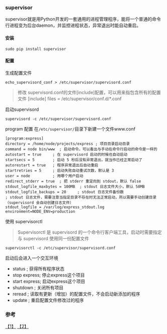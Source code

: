 ### supervisor

supervisor就是用Python开发的一套通用的进程管理程序，能将一个普通的命令行进程变为后台daemon，并监控进程状态，异常退出时能自动重启。

#### 安装
```
sudo pip install supervisor
```

#### 配置
生成配置文件
```
echo_supervisord_conf > /etc/supervisor/supervisord.conf
```
> 修改 supervisord.conf的文件[include]配置，可以用来指包含所有的配置文件
> [include]
> files = /etc/supervisor/conf.d/\*.conf


启动supervisord
```
supervisord -c /etc/supervisor/supervisord.conf
```

program 配置
在`/etc/supervisor/`目录下新建一个文件www.conf
```
[program:express]
directory = /home/node/projects/express ; 项目目录启动目录
command = node bin/www  ; 启动命令，可以看出与手动在命令行启动的命令是一样的
autostart = true     ; 在 supervisord 启动的时候也自动启动
startsecs = 5        ; 启动 5 秒后没有异常退出，就当作已经正常启动了
autorestart = true   ; 程序异常退出后自动重启
startretries = 5     ; 启动失败自动重试次数，默认是 3
user = node          ; 用哪个用户启动
redirect_stderr = true  ; 把 stderr 重定向到 stdout，默认 false
stdout_logfile_maxbytes = 100MB  ; stdout 日志文件大小，默认 50MB
stdout_logfile_backups = 20     ; stdout 日志文件备份数
; stdout 日志文件，需要注意当指定目录不存在时无法正常启动，所以需要手动创建目录（supervisord 会自动创建日志文件）
stdout_logfile = /var/log/express_stdout.log
environment=NODE_ENV=production
```

使用 supervisorctl
> Supervisorctl 是 supervisord 的一个命令行客户端工具，启动时需要指定与 supervisord 使用同一份配置文件

```
supervisorctl -c /etc/supervisor/supervisord.conf
```
启动后会进入一个交互环境
* status ; 获得所有程序状态
* stop express; 停止express这个项目
* start express; 启动express这个项目
* shutdown ; 关闭所有项目
* reread ; 读取有更新（增加）的配置文件，不会启动新添加的程序
* update ; 重启配置文件修改过的程序

### 参考
[【1】](http://www.ttlsa.com/linux/using-supervisor-control-program/) [【2】](http://www.liaoxuefeng.com/article/0013738926914703df5e93589a14c19807f0e285194fe84000)
